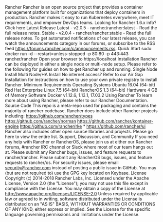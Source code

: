 Rancher Rancher is an open source project that provides a container management platform built for organizations that deploy containers in production. Rancher makes it easy to run Kubernetes everywhere, meet IT requirements, and empower DevOps teams. Looking for Rancher 1.6.x info? Click here Latest Release Latest - v2.0.5 - rancher/rancher:latest - Read the full release notes. Stable - v2.0.4 - rancher/rancher:stable - Read the full release notes. To get automated notifications of our latest release, you can watch the announcements category in our forums, or subscribe to the RSS feed https://forums.rancher.com/c/announcements.rss. Quick Start sudo docker run -d --restart=unless-stopped -p 80:80 -p 443:443 rancher/rancher Open your browser to https://localhost Installation Rancher can be deployed in either a single node or multi-node setup. Please refer to the following for guides on how to get Rancher up and running. Single Node Install Multi Node/HA Install No internet access? Refer to our Air Gap Installation for instructions on how to use your own private registry to install Rancher. Minimum Requirements Operating Systems Ubuntu 16.04 (64-bit) Red Hat Enterprise Linux 7.5 (64-bit) RancherOS 1.3 (64-bit) Hardware 4 GB of Memory Software Docker v1.12.6, 1.13.1, 17.03.2 Using Rancher To learn more about using Rancher, please refer to our Rancher Documentation. Source Code This repo is a meta-repo used for packaging and contains the majority of rancher codebase. Rancher does include other Rancher projects including: https://github.com/rancher/types https://github.com/rancher/norman https://github.com/rancher/kontainer-engine https://github.com/rancher/rke * https://github.com/rancher/ui Rancher also includes other open source llbraries and projects. Please go here to view the entire list. Support, Discussion, and Community If you need any help with Rancher or RancherOS, please join us at either our Rancher forums, #rancher IRC channel or Slack where most of our team hangs out at. Please submit any Rancher bugs, issues, and feature requests to rancher/rancher. Please submit any RancherOS bugs, issues, and feature requests to rancher/os. For security issues, please email security@rancher.com instead of posting a public issue in GitHub. You may (but are not required to) use the GPG key located on Keybase. License Copyright (c) 2014-2018 Rancher Labs, Inc. Licensed under the Apache License, Version 2.0 (the "License"); you may not use this file except in compliance with the License. You may obtain a copy of the License at http://www.apache.org/licenses/LICENSE-2.0 Unless required by applicable law or agreed to in writing, software distributed under the License is distributed on an "AS IS" BASIS, WITHOUT WARRANTIES OR CONDITIONS OF ANY KIND, either express or implied. See the License for the specific language governing permissions and limitations under the License.